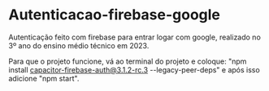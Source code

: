 # Autenticacao-firebase-google
Autenticação feito com firebase para entrar logar com google, realizado no 3º ano do ensino médio técnico em 2023.

Para que o projeto funcione, vá ao terminal do projeto e coloque: "npm install capacitor-firebase-auth@3.1.2-rc.3 --legacy-peer-deps" e após isso adicione "npm start".
